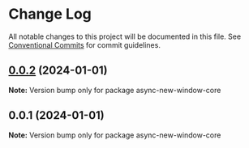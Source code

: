 # Change Log

All notable changes to this project will be documented in this file.
See [Conventional Commits](https://conventionalcommits.org) for commit guidelines.

## [0.0.2](https://github.com/p-dim-popov/async-new-window/compare/async-new-window-core@0.0.1...async-new-window-core@0.0.2) (2024-01-01)

**Note:** Version bump only for package async-new-window-core





## 0.0.1 (2024-01-01)

**Note:** Version bump only for package async-new-window-core
